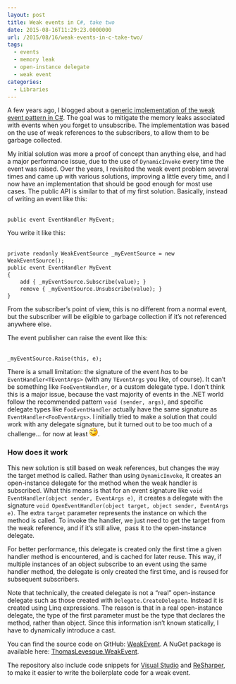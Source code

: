 ```yaml
---
layout: post
title: Weak events in C#, take two
date: 2015-08-16T11:29:23.0000000
url: /2015/08/16/weak-events-in-c-take-two/
tags:
  - events
  - memory leak
  - open-instance delegate
  - weak event
categories:
  - Libraries
---
```



A few years ago, I blogged about a [generic implementation of the weak event pattern in C#](http://www.thomaslevesque.com/2010/05/17/c-a-simple-implementation-of-the-weakevent-pattern/). The goal was to mitigate the memory leaks associated with events when you forget to unsubscribe. The implementation was based on the use of weak references to the subscribers, to allow them to be garbage collected.

My initial solution was more a proof of concept than anything else, and had a major performance issue, due to the use of `DynamicInvoke` every time the event was raised. Over the years, I revisited the weak event problem several times and came up with various solutions, improving a little every time, and I now have an implementation that should be good enough for most use cases. The public API is similar to that of my first solution. Basically, instead of writing an event like this:

```

public event EventHandler MyEvent;
```

You write it like this:

```

private readonly WeakEventSource _myEventSource = new WeakEventSource();
public event EventHandler MyEvent
{
    add { _myEventSource.Subscribe(value); }
    remove { _myEventSource.Unsubscribe(value); }
}
```

From the subscriber’s point of view, this is no different from a normal event, but the subscriber will be eligible to garbage collection if it’s not referenced anywhere else.

The event publisher can raise the event like this:

```

_myEventSource.Raise(this, e);
```

There is a small limitation: the signature of the event *has* to be `EventHandler<TEventArgs>` (with any `TEventArgs` you like, of course). It can’t be something like `FooEventHandler`, or a custom delegate type. I don’t think this is a major issue, because the vast majority of events in the .NET world follow the recommended pattern `void (sender, args)`, and specific delegate types like `FooEventHandler` actually have the same signature as `EventHandler<FooEventArgs>`. I initially tried to make a solution that could work with any delegate signature, but it turned out to be too much of a challenge… for now at least ![Winking smile](wlEmoticon-winkingsmile.png).



### How does it work

This new solution is still based on weak references, but changes the way the target method is called. Rather than using `DynamicInvoke`, it creates an open-instance delegate for the method when the weak handler is subscribed. What this means is that for an event signature like `void EventHandler(object sender, EventArgs e)`,  it creates a delegate with the signature `void OpenEventHandler(object target, object sender, EventArgs e)`. The extra `target` parameter represents the instance on which the method is called. To invoke the handler, we just need to get the target from the weak reference, and if it’s still alive,  pass it to the open-instance delegate.

For better performance, this delegate is created only the first time a given handler method is encountered, and is cached for later reuse. This way, if multiple instances of an object subscribe to an event using the same handler method, the delegate is only created the first time, and is reused for subsequent subscribers.

Note that technically, the created delegate is not a “real” open-instance delegate such as those created with `Delegate.CreateDelegate`. Instead it is created using Linq expressions. The reason is that in a real open-instance delegate, the type of the first parameter must be the type that declares the method, rather than object. Since this information isn’t known statically, I have to dynamically introduce a cast.



You can find the source code on GitHub: [WeakEvent](https://github.com/thomaslevesque/WeakEvent). A NuGet package is available here: [ThomasLevesque.WeakEvent](https://www.nuget.org/packages/ThomasLevesque.WeakEvent/).

The repository also include code snippets for [Visual Studio](https://github.com/thomaslevesque/WeakEvent/blob/master/Snippets/VisualStudio/wevt.snippet) and [ReSharper](https://github.com/thomaslevesque/WeakEvent/blob/master/Snippets/ReSharper/wevt.DotSettings), to make it easier to write the boilerplate code for a weak event.

